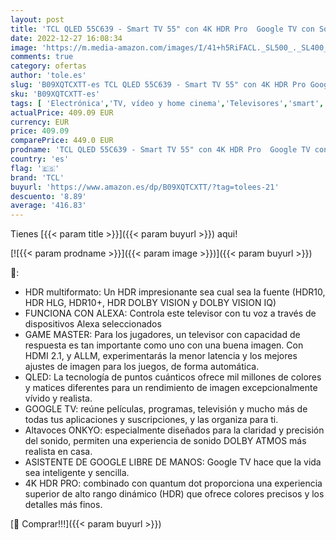 ```yaml
---
layout: post
title: 'TCL QLED 55C639 - Smart TV 55" con 4K HDR Pro  Google TV con Sonido Onkyo  Motion Clarity  Google Assistant Incorporado & Compatible con Alexa'
date: 2022-12-27 16:08:34
image: 'https://m.media-amazon.com/images/I/41+h5RiFACL._SL500_._SL400_.jpg'
comments: true
category: ofertas
author: 'tole.es'
slug: 'B09XQTCXTT-es TCL QLED 55C639 - Smart TV 55" con 4K HDR Pro Google TV...'
sku: 'B09XQTCXTT-es'
tags: [ 'Electrónica','TV, vídeo y home cinema','Televisores','smart','tcl','tv','🇪🇸', ]
actualPrice: 409.09 EUR
currency: EUR
price: 409.09
comparePrice: 449.0 EUR
prodname: 'TCL QLED 55C639 - Smart TV 55" con 4K HDR Pro  Google TV con Sonido Onkyo  Motion Clarity  Google Assistant Incorporado & Compatible con Alexa'
country: 'es'
flag: '🇪🇸'
brand: 'TCL'
buyurl: 'https://www.amazon.es/dp/B09XQTCXTT/?tag=tolees-21'
descuento: '8.89'
average: '416.83'
---
```


Tienes [{{< param title >}}]({{< param buyurl >}}) aqui!

[![{{< param prodname >}}]({{< param image >}})]({{< param buyurl >}})

🔎:

- HDR multiformato: Un HDR impresionante sea cual sea la fuente (HDR10, HDR HLG, HDR10+, HDR DOLBY VISION y DOLBY VISION IQ)
- FUNCIONA CON ALEXA: Controla este televisor con tu voz a través de dispositivos Alexa seleccionados
- GAME MASTER: Para los jugadores, un televisor con capacidad de respuesta es tan importante como uno con una buena imagen. Con HDMI 2.1, y ALLM, experimentarás la menor latencia y los mejores ajustes de imagen para los juegos, de forma automática.
- QLED: La tecnología de puntos cuánticos ofrece mil millones de colores y matices diferentes para un rendimiento de imagen excepcionalmente vívido y realista.
- GOOGLE TV: reúne películas, programas, televisión y mucho más de todas tus aplicaciones y suscripciones, y las organiza para ti.
- Altavoces ONKYO: especialmente diseñados para la claridad y precisión del sonido, permiten una experiencia de sonido DOLBY ATMOS más realista en casa.
- ASISTENTE DE GOOGLE LIBRE DE MANOS: Google TV hace que la vida sea inteligente y sencilla.
- 4K HDR PRO: combinado con quantum dot proporciona una experiencia superior de alto rango dinámico (HDR) que ofrece colores precisos y los detalles más finos.

[🛒 Comprar!!!]({{< param buyurl >}})
